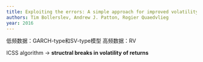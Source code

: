 ```yaml
---
title: Exploiting the errors: A simple approach for improved volatility forecasting
authors: Tim Bollerslev, Andrew J. Patton, Rogier Quaedvlieg
year: 2016
---
```


低频数据：GARCH-type和SV-type模型
高频数据：RV

ICSS algorithm  -> **structral breaks in volatility of returns**


